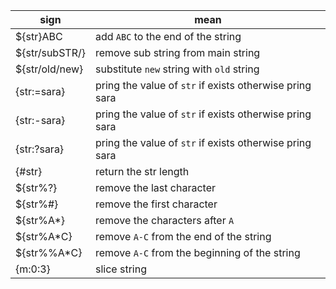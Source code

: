 | sign | mean |
| -- | -- |
| ${str}ABC | add `ABC` to the end of the string |
| ${str/subSTR/} |  remove sub string from main string |
| ${str/old/new} | substitute `new` string with `old` string |
| {str:=sara} | pring the value of `str` if exists otherwise pring sara |
| {str:-sara} | pring the value of `str` if exists otherwise pring sara |
| {str:?sara} | pring the value of `str` if exists otherwise pring sara |
| {#str} | return the str length |
| ${str%?} | remove the last character |
| ${str%#} | remove the first character |
| ${str%A*} | remove the characters after `A` |
| ${str%A*C} | remove `A-C` from the end of the string |
| ${str%%A*C} | remove `A-C` from the beginning of the string |
| {m:0:3} | slice string |

